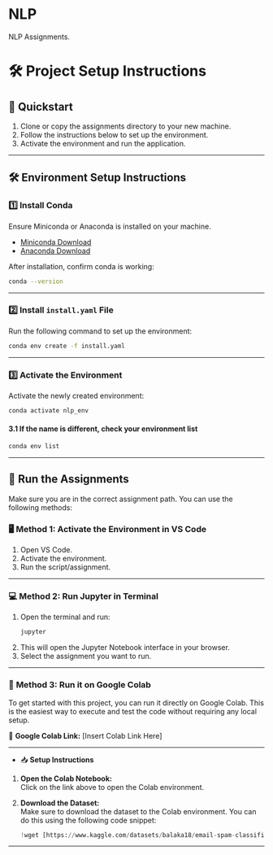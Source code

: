 
# NLP  
NLP Assignments.

# 🛠️ Project Setup Instructions

## 🚀 Quickstart

1. Clone or copy the assignments directory to your new machine.  
2. Follow the instructions below to set up the environment.  
3. Activate the environment and run the application.

---

## 🛠️ Environment Setup Instructions

### 1️⃣ **Install Conda**  
Ensure Miniconda or Anaconda is installed on your machine.  
- [Miniconda Download](https://docs.conda.io/en/latest/miniconda.html)  
- [Anaconda Download](https://www.anaconda.com/)

After installation, confirm conda is working:
```bash
conda --version
```

---

### 2️⃣ **Install `install.yaml` File**  
Run the following command to set up the environment:
```bash
conda env create -f install.yaml
```

---

### 3️⃣ **Activate the Environment**  
Activate the newly created environment:
```bash
conda activate nlp_env
```
#### 3.1 **If the name is different, check your environment list**  
```bash
conda env list
```

---

## 🚀 Run the Assignments
Make sure you are in the correct assignment path. You can use the following methods:

### 🖥️ **Method 1: Activate the Environment in VS Code**  
1. Open VS Code.  
2. Activate the environment.
3. Run the script/assignment.

---

### 💻 **Method 2: Run Jupyter in Terminal**  
1. Open the terminal and run:
   ```bash
   jupyter
   ```
2. This will open the Jupyter Notebook interface in your browser.  
3. Select the assignment you want to run.

---

### 🚀 **Method 3: Run it on Google Colab**

To get started with this project, you can run it directly on Google Colab. This is the easiest way to execute and test the code without requiring any local setup.

🔗 **Google Colab Link:** [Insert Colab Link Here]  

---

- 📥 **Setup Instructions**

1. **Open the Colab Notebook:**  
   Click on the link above to open the Colab environment.

2. **Download the Dataset:**  
   Make sure to download the dataset to the Colab environment. You can do this using the following code snippet:

   ```python
   !wget [https://www.kaggle.com/datasets/balaka18/email-spam-classification-dataset-csv]
   ```

---


